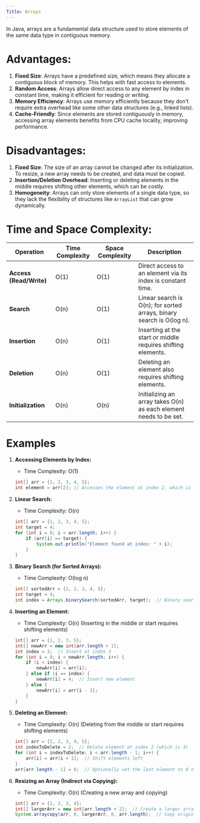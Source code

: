 ```yaml
---
Title: Arrays
---
```


In Java, arrays are a fundamental data structure used to store elements of the same data type in contiguous memory.

# Advantages:

1. **Fixed Size**: Arrays have a predefined size, which means they allocate a contiguous block of memory. This helps
   with fast access to elements.
2. **Random Access**: Arrays allow direct access to any element by index in constant time, making it efficient for
   reading or writing.
3. **Memory Efficiency**: Arrays use memory efficiently because they don't require extra overhead like some other data
   structures (e.g., linked lists).
4. **Cache-Friendly**: Since elements are stored contiguously in memory, accessing array elements benefits from CPU
   cache locality, improving performance.

# Disadvantages:

1. **Fixed Size**: The size of an array cannot be changed after its initialization. To resize, a new array needs to be
   created, and data must be copied.
2. **Insertion/Deletion Overhead**: Inserting or deleting elements in the middle requires shifting other elements, which
   can be costly.
3. **Homogeneity**: Arrays can only store elements of a single data type, so they lack the flexibility of structures
   like `ArrayList` that can grow dynamically.

# Time and Space Complexity:

| Operation               | Time Complexity | Space Complexity | Description                                                          |
|-------------------------|-----------------|------------------|----------------------------------------------------------------------|
| **Access (Read/Write)** | O(1)            | O(1)             | Direct access to an element via its index is constant time.          |
| **Search**              | O(n)            | O(1)             | Linear search is O(n); for sorted arrays, binary search is O(log n). |
| **Insertion**           | O(n)            | O(1)             | Inserting at the start or middle requires shifting elements.         |
| **Deletion**            | O(n)            | O(1)             | Deleting an element also requires shifting elements.                 |
| **Initialization**      | O(n)            | O(n)             | Initializing an array takes O(n) as each element needs to be set.    |

# Examples

1. **Accessing Elements by Index:**
    - Time Complexity: O(1)
   ```java
   int[] arr = {1, 2, 3, 4, 5};
   int element = arr[2]; // Accesses the element at index 2, which is 3
   ```

2. **Linear Search:**
    - Time Complexity: O(n)
   ```java
   int[] arr = {1, 2, 3, 4, 5};
   int target = 4;
   for (int i = 0; i < arr.length; i++) {
       if (arr[i] == target) {
           System.out.println("Element found at index: " + i);
       }
   }
   ```

3. **Binary Search (for Sorted Arrays):**
    - Time Complexity: O(log n)
   ```java
   int[] sortedArr = {1, 2, 3, 4, 5};
   int target = 4;
   int index = Arrays.binarySearch(sortedArr, target);  // Binary search for element 4
   ```

4. **Inserting an Element:**
    - Time Complexity: O(n) (Inserting in the middle or start requires shifting elements)
   ```java
   int[] arr = {1, 2, 3, 5};
   int[] newArr = new int[arr.length + 1];
   int index = 3;  // Insert at index 3
   for (int i = 0; i < newArr.length; i++) {
       if (i < index) {
           newArr[i] = arr[i];
       } else if (i == index) {
           newArr[i] = 4;  // Insert new element
       } else {
           newArr[i] = arr[i - 1];
       }
   }
   ```

5. **Deleting an Element:**
    - Time Complexity: O(n) (Deleting from the middle or start requires shifting elements)
   ```java
   int[] arr = {1, 2, 3, 4, 5};
   int indexToDelete = 2;  // Delete element at index 2 (which is 3)
   for (int i = indexToDelete; i < arr.length - 1; i++) {
       arr[i] = arr[i + 1];  // Shift elements left
   }
   arr[arr.length - 1] = 0;  // Optionally set the last element to 0 or handle resizing
   ```

6. **Resizing an Array (Indirect via Copying):**
    - Time Complexity: O(n) (Creating a new array and copying)
   ```java
   int[] arr = {1, 2, 3, 4};
   int[] largerArr = new int[arr.length + 2];  // Create a larger array
   System.arraycopy(arr, 0, largerArr, 0, arr.length);  // Copy original array
   ```
